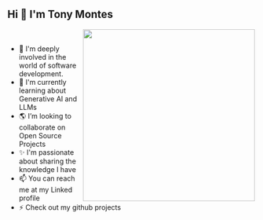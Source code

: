 
## Hi 👋 I'm Tony Montes

<img align="right" width="350px" src="https://github-readme-stats.vercel.app/api/top-langs?username=t-montes&layout=compact">
⠀

- 🍂 I'm deeply involved in the world of software development.
- 🌱 I'm currently learning about Generative AI and LLMs
- 🌎 I’m looking to collaborate on Open Source Projects
- ✨ I'm passionate about sharing the knowledge I have
- 📫 You can reach me at my Linked<a href="https://www.linkedin.com/in/t-montes/"><img src="https://raw.githubusercontent.com/rahuldkjain/github-profile-readme-generator/master/src/images/icons/Social/linked-in-alt.svg" height="14" width="18" /></a> profile
- ⚡ Check out my github projects <a href="https://github.com/t-montes?tab=repositories"><img src="https://cdn.jsdelivr.net/npm/simple-icons@3.0.1/icons/github.svg" height="16" width="20"/></a>

<!--<p align="center"><img src="https://github-readme-stats.vercel.app/api?username=t-montes"></p>-->


<br><br><br><br>

<!--## Development Tools-->
